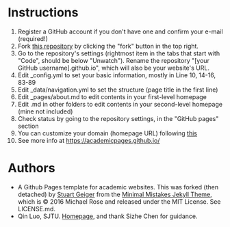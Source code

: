 # Instructions
1. Register a GitHub account if you don't have one and confirm your e-mail (required!)
1. Fork [this repository](https://github.com/academicpages/academicpages.github.io) by clicking the "fork" button in the top right. 
1. Go to the repository's settings (rightmost item in the tabs that start with "Code", should be below "Unwatch"). Rename the repository "[your GitHub username].github.io", which will also be your website's URL.
1. Edit \_config.yml to set your basic information, mostly in Line 10, 14-16, 83-89
1. Edit \_data/navigation.yml to set the structure (page title in the first line)
1. Edit \_pages/about.md to edit contents in your first-level homepage
1. Edit .md in other folders to edit contents in your second-level homepage (mine not included)
1. Check status by going to the repository settings, in the "GitHub pages" section
1. You can customize your domain (homepage URL) following [this](https://www.zhihu.com/question/31377141/answer/384465402?utm_source=wechat_session&utm_medium=social&utm_oi=1294602395972890624&utm_content=group3_Answer&utm_campaign=shareopn)
1. See more info at https://academicpages.github.io/

# Authors
* A Github Pages template for academic websites. This was forked (then detached) by [Stuart Geiger](https://github.com/staeiou) from the [Minimal Mistakes Jekyll Theme](https://mmistakes.github.io/minimal-mistakes/), which is © 2016 Michael Rose and released under the MIT License. See LICENSE.md.
* Qin Luo, SJTU. [Homepage](https://tomqingo.github.io/), and thank Sizhe Chen for guidance.
